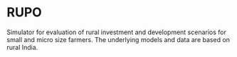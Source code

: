 # RUPO
Simulator for evaluation of rural investment and development scenarios for small and micro size farmers. The underlying models and data are based on rural India.
